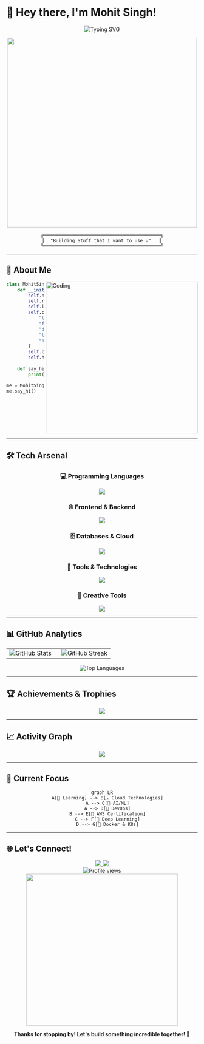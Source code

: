 # 🌟 Hey there, I'm Mohit Singh! 

<div align="center">
  
[![Typing SVG](https://readme-typing-svg.herokuapp.com?font=JetBrains+Mono&weight=600&size=28&duration=3000&pause=1000&color=00D9FF&center=true&vCenter=true&random=false&width=600&lines=Chill+Programmer+%F0%9F%92%BB;Cloud+Enthusiast+%E2%98%81%EF%B8%8F;Problem+Solver+%F0%9F%A7%A9;Always+Learning+%F0%9F%9A%80)](https://git.io/typing-svg)

<img src="https://user-images.githubusercontent.com/74038190/225813708-98b745f2-7d22-48cf-9150-083f1b00d6c9.gif" width="500">

```ascii
╔═══════════════════════════════════════════╗
║  "Building Stuff that I want to use ☕"   ║
╚═══════════════════════════════════════════╝
```

</div>

---

## 🎯 About Me

<img align="right" alt="Coding" width="400" src="https://user-images.githubusercontent.com/74038190/229223263-cf2e4b07-2615-4f87-9c38-e37600f8381a.gif">

```python
class MohitSingh:
    def __init__(self):
        self.name = "Mohit Singh"
        self.role = "Computer Science Student"
        self.language_spoken = ["Hindi", "English"]
        self.code = {
            "languages": ["Python", "Java", "JavaScript", "C"],
            "frameworks": ["Flask", "Node.js"],
            "databases": ["MySQL"],
            "tools": ["Git", "AWS", "OpenCV", "TensorFlow"],
            "architecture": ["Microservices", "Event-Driven"]
        }
        self.current_focus = "Cloud Technologies & AI/ML"
        self.hobby = "Building cool stuff & playing games 🎮"
        
    def say_hi(self):
        print("Thanks for dropping by! Let's build something amazing together!")

me = MohitSingh()
me.say_hi()
```

<br clear="right"/>

---

## 🛠️ Tech Arsenal

<div align="center">

### 💻 Programming Languages
<img src="https://skillicons.dev/icons?i=python,java,javascript,c&theme=dark" />

### 🌐 Frontend & Backend
<img src="https://skillicons.dev/icons?i=nodejs,flask,html,css&theme=dark" />

### 🗄️ Databases & Cloud
<img src="https://skillicons.dev/icons?i=mysql,aws,firebase&theme=dark" />

### 🔧 Tools & Technologies
<img src="https://skillicons.dev/icons?i=git,github,vscode,linux,opencv&theme=dark" />

### 🎨 Creative Tools
<img src="https://skillicons.dev/icons?i=premiere,arduino&theme=dark" />

</div>

---

## 📊 GitHub Analytics

<div align="center">
<table>
<tr>
<td width="50%">

<img src="https://github-readme-stats.vercel.app/api?username=takladuck&theme=tokyonight&show_icons=true&hide_border=true&count_private=true&bg_color=0D1117&title_color=00D9FF&icon_color=00D9FF&text_color=C9D1D9" alt="GitHub Stats" />

</td>
<td width="50%">

<img src="https://github-readme-streak-stats.herokuapp.com/?user=takladuck&theme=tokyonight&hide_border=true&background=0D1117&stroke=00D9FF&ring=00D9FF&fire=FF6B6B&currStreakNum=C9D1D9&sideNums=C9D1D9&currStreakLabel=00D9FF&sideLabels=00D9FF" alt="GitHub Streak" />

</td>
</tr>
</table>

<img src="https://github-readme-stats.vercel.app/api/top-langs/?username=takladuck&theme=tokyonight&show_icons=true&hide_border=true&layout=compact&bg_color=0D1117&title_color=00D9FF&text_color=C9D1D9" alt="Top Languages" />

</div>

---

## 🏆 Achievements & Trophies

<div align="center">

<img src="https://github-profile-trophy.vercel.app/?username=takladuck&theme=tokyonight&no-frame=true&no-bg=true&column=4&margin-w=15&margin-h=15" />

</div>

---

## 📈 Activity Graph

<div align="center">

<img src="https://github-readme-activity-graph.vercel.app/graph?username=takladuck&custom_title=Mohit's%20GitHub%20Activity%20Graph&bg_color=0D1117&color=00D9FF&line=00D9FF&point=C9D1D9&area=true&hide_border=true" />

</div>

---

## 🎯 Current Focus

<div align="center">

```mermaid
graph LR
    A[🧠 Learning] --> B[☁️ Cloud Technologies]
    A --> C[🤖 AI/ML]
    A --> D[🔧 DevOps]
    B --> E[🚀 AWS Certification]
    C --> F[🐍 Deep Learning]
    D --> G[🐳 Docker & K8s]
```

</div>

---

## 🌐 Let's Connect!

<div align="center">

<a href="https://twitter.com/takladuck">
<img src="https://img.shields.io/badge/Twitter-1DA1F2?style=for-the-badge&logo=twitter&logoColor=white" />
</a>
<a href="https://linkedin.com/in/mohittdg">
<img src="https://img.shields.io/badge/LinkedIn-0077B5?style=for-the-badge&logo=linkedin&logoColor=white" />
</a>

<br>

</div>






<div align="center">


<img src="https://komarev.com/ghpvc/?username=takladuck&label=Profile%20views&color=00D9FF&style=flat-square" alt="Profile views" />

<img src="https://user-images.githubusercontent.com/74038190/212284158-e840e285-664b-44d7-b79b-e264b5e54825.gif" width="400">

**Thanks for stopping by! Let's build something incredible together! 🚀**

</div>
